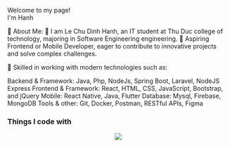 <p>Welcome to my page! </br> I'm Hanh

🌱 About Me:
🌱 I am Le Chu Dinh Hanh, an IT student at Thu Duc college of technology, majoring in Software Engineering engineering.
🌱 Aspiring Frontend or Mobile Developer, eager to contribute to innovative projects and solve complex challenges.

🌱 Skilled in working with modern technologies such as:

Backend & Framework: Java, Php, NodeJs, Spring Boot, Laravel, NodeJS Express 
Frontend & Framework: React, HTML, CSS, JavaScript, Bootstrap, and jQuery
Mobile: React Native, Java, Flutter
Database: Mysql, Firebase, MongoDB
Tools & other: Git, Docker, Postman, RESTful APIs, Figma

<h3>Things I code with</h3>

<p align="center">
  <a href="https://skillicons.dev">
    <img src="https://skillicons.dev/icons?i=github,laravel,c#,java,js,react,nodejs,redux,regex,mongodb,firebase,figma,css,css,bootstrap" />
  </a>
</p>
